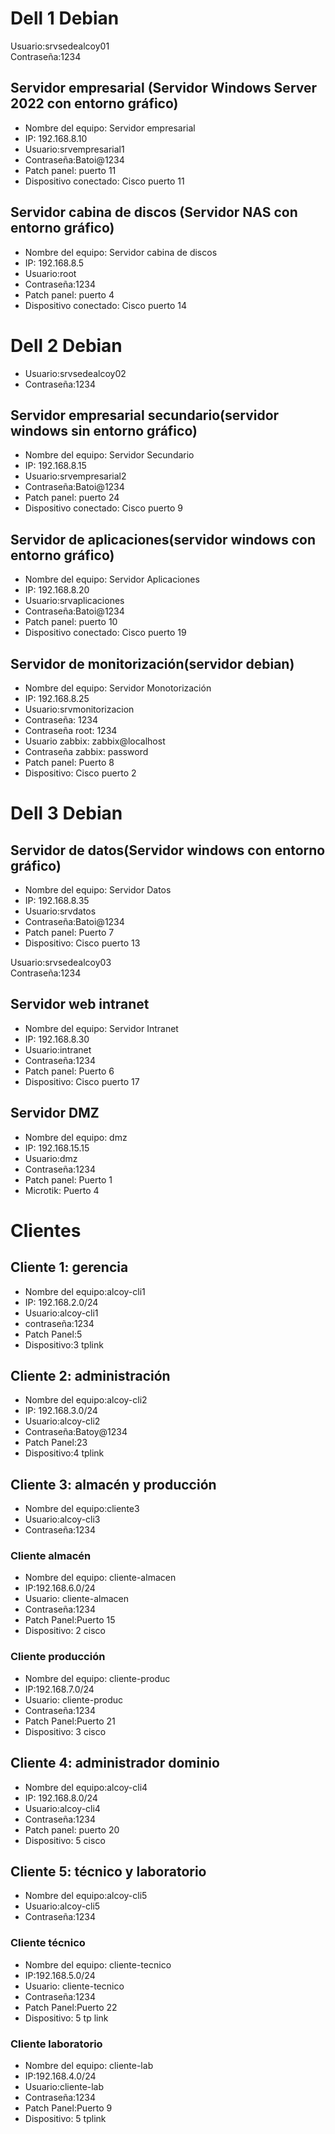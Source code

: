 # Dell 1 Debian 
 Usuario:srvsedealcoy01  
 Contraseña:1234  
 
## Servidor empresarial (Servidor Windows Server 2022 con entorno gráfico) 
- Nombre del equipo: Servidor empresarial
- IP: 192.168.8.10
- Usuario:srvempresarial1  
- Contraseña:Batoi@1234
- Patch panel: puerto 11
- Dispositivo conectado: Cisco puerto 11 

## Servidor cabina de discos (Servidor NAS con entorno gráfico) 
- Nombre del equipo: Servidor cabina de discos
- IP: 192.168.8.5
- Usuario:root  
- Contraseña:1234
- Patch panel: puerto 4
- Dispositivo conectado: Cisco puerto 14

# Dell 2 Debian
- Usuario:srvsedealcoy02  
- Contraseña:1234

## Servidor empresarial secundario(servidor windows sin entorno gráfico) 

- Nombre del equipo: Servidor Secundario
- IP: 192.168.8.15
- Usuario:srvempresarial2  
- Contraseña:Batoi@1234
- Patch panel: puerto 24
- Dispositivo conectado: Cisco puerto 9


## Servidor de aplicaciones(servidor windows con entorno gráfico) 

- Nombre del equipo: Servidor Aplicaciones
- IP: 192.168.8.20
- Usuario:srvaplicaciones  
- Contraseña:Batoi@1234
- Patch panel: puerto 10
- Dispositivo conectado: Cisco puerto 19






## Servidor de monitorización(servidor debian) 

- Nombre del equipo: Servidor Monotorización
- IP: 192.168.8.25
- Usuario:srvmonitorizacion  
- Contraseña: 1234  
- Contraseña root: 1234  
- Usuario zabbix: zabbix@localhost  
- Contraseña zabbix: password
- Patch panel: Puerto 8
- Dispositivo: Cisco puerto 2


# Dell 3 Debian 

## Servidor de datos(Servidor windows con entorno gráfico) 

- Nombre del equipo: Servidor Datos
- IP: 192.168.8.35
- Usuario:srvdatos  
- Contraseña:Batoi@1234
- Patch panel: Puerto 7
- Dispositivo: Cisco puerto 13


Usuario:srvsedealcoy03  
Contraseña:1234

## Servidor web intranet 

- Nombre del equipo: Servidor Intranet
- IP: 192.168.8.30
- Usuario:intranet  
- Contraseña:1234
- Patch panel: Puerto 6
- Dispositivo: Cisco puerto 17

## Servidor DMZ

- Nombre del equipo: dmz
- IP: 192.168.15.15
- Usuario:dmz  
- Contraseña:1234
- Patch panel: Puerto 1
- Microtik: Puerto 4
# Clientes 

## Cliente 1: gerencia

- Nombre del equipo:alcoy-cli1
- IP: 192.168.2.0/24
- Usuario:alcoy-cli1  
- contraseña:1234
- Patch Panel:5
- Dispositivo:3 tplink

## Cliente 2: administración

- Nombre del equipo:alcoy-cli2
- IP: 192.168.3.0/24
- Usuario:alcoy-cli2  
- Contraseña:Batoy@1234
- Patch Panel:23
- Dispositivo:4 tplink

## Cliente 3: almacén y producción

- Nombre del equipo:cliente3
- Usuario:alcoy-cli3  
- Contraseña:1234

### Cliente almacén
- Nombre del equipo: cliente-almacen
- IP:192.168.6.0/24
- Usuario: cliente-almacen 
- Contraseña:1234
- Patch Panel:Puerto 15
- Dispositivo: 2 cisco

### Cliente producción
- Nombre del equipo: cliente-produc
- IP:192.168.7.0/24
- Usuario: cliente-produc 
- Contraseña:1234
- Patch Panel:Puerto 21
- Dispositivo: 3 cisco

## Cliente 4: administrador dominio

- Nombre del equipo:alcoy-cli4
- IP: 192.168.8.0/24
- Usuario:alcoy-cli4  
- Contraseña:1234
- Patch panel: puerto 20
- Dispositivo: 5 cisco

## Cliente 5: técnico y laboratorio

- Nombre del equipo:alcoy-cli5
- Usuario:alcoy-cli5
- Contraseña:1234

### Cliente técnico

- Nombre del equipo: cliente-tecnico
- IP:192.168.5.0/24
- Usuario: cliente-tecnico
- Contraseña:1234
- Patch Panel:Puerto 22
- Dispositivo: 5 tp link

### Cliente laboratorio

- Nombre del equipo: cliente-lab
- IP:192.168.4.0/24
- Usuario:cliente-lab
- Contraseña:1234
- Patch Panel:Puerto 9
- Dispositivo: 5 tplink

